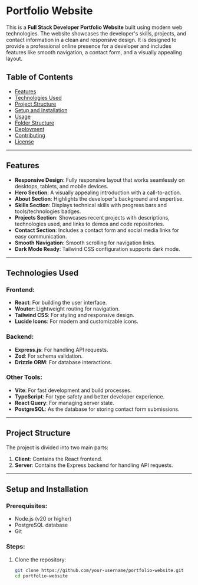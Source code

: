# Portfolio Website

This is a **Full Stack Developer Portfolio Website** built using modern web technologies. The website showcases the developer's skills, projects, and contact information in a clean and responsive design. It is designed to provide a professional online presence for a developer and includes features like smooth navigation, a contact form, and a visually appealing layout.

## Table of Contents
- [Features](#features)
- [Technologies Used](#technologies-used)
- [Project Structure](#project-structure)
- [Setup and Installation](#setup-and-installation)
- [Usage](#usage)
- [Folder Structure](#folder-structure)
- [Deployment](#deployment)
- [Contributing](#contributing)
- [License](#license)

---

## Features

- **Responsive Design**: Fully responsive layout that works seamlessly on desktops, tablets, and mobile devices.
- **Hero Section**: A visually appealing introduction with a call-to-action.
- **About Section**: Highlights the developer's background and expertise.
- **Skills Section**: Displays technical skills with progress bars and tools/technologies badges.
- **Projects Section**: Showcases recent projects with descriptions, technologies used, and links to demos and code repositories.
- **Contact Section**: Includes a contact form and social media links for easy communication.
- **Smooth Navigation**: Smooth scrolling for navigation links.
- **Dark Mode Ready**: Tailwind CSS configuration supports dark mode.

---

## Technologies Used

### Frontend:
- **React**: For building the user interface.
- **Wouter**: Lightweight routing for navigation.
- **Tailwind CSS**: For styling and responsive design.
- **Lucide Icons**: For modern and customizable icons.

### Backend:
- **Express.js**: For handling API requests.
- **Zod**: For schema validation.
- **Drizzle ORM**: For database interactions.

### Other Tools:
- **Vite**: For fast development and build processes.
- **TypeScript**: For type safety and better developer experience.
- **React Query**: For managing server state.
- **PostgreSQL**: As the database for storing contact form submissions.

---

## Project Structure

The project is divided into two main parts:
1. **Client**: Contains the React frontend.
2. **Server**: Contains the Express backend for handling API requests.

---

## Setup and Installation

### Prerequisites:
- Node.js (v20 or higher)
- PostgreSQL database
- Git

### Steps:
1. Clone the repository:
   ```bash
   git clone https://github.com/your-username/portfolio-website.git
   cd portfolio-website
